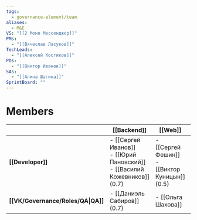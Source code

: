 ```yaml
---
tags:
  - governance-element/team
aliases:
  - M&E
VS: "[[2 Моно Мессенджер]]"
PMs:
  - "[[Вячеслав Ласуков]]"
TechLeads:
  - "[[Алексей Костиков]]"
POs:
  - "[[Виктор Иванов]]"
SAs:
  - "[[Алина Шагина]]"
SprintBoard: ""
---
```

# Members
|                                    | [[Backend]]                                                                   | [[Web]]                                          | [[Android]]                                             | [[iOS]]                                    |
| ---------------------------------- | ----------------------------------------------------------------------------- | ------------------------------------------------ | ------------------------------------------------------- | ------------------------------------------ |
| **[[Developer]]**                  | - [[Сергей Иванов]]<br>- [[Юрий Пановский]]<br>- [[Василий Кожевников]] (0.7) | - [[Сергей Фешин]]<br>- [[Виктор Куницын]] (0.5) | - [[Алексей Костиков]] (0.5)<br>- [[Владислав Бородин]] | - [[Егор Молчанов]]<br>- [[Дмитрий Кашин]] |
| **[[VK/Governance/Roles/QA\|QA]]** | - [[Даниэль Сабиров]] (0.7)                                                   | - [[Ольга Шахова]]                               | [[Мария Чепикова]]                                      | [[Иван Ивашин]]                            |
